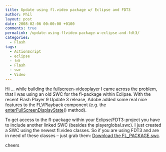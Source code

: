 ```yaml
---
title: Update using fl.video package w/ Eclipse and FDT3
author: Phil
layout: post
date: 2008-02-06 00:00:00 +0100
comments: true
permalink: /update-using-flvideo-package-w-eclipse-and-fdt3/
categories:
  - Flash
tags:
  - ActionScript
  - eclipse
  - fdt
  - Flash
  - swc
  - Video
---
```

Hi &#8230; while building the <a href="/flvplayback-problems-closing-netstream/" title="fullscreen videoplayer" target="_blank">fullscreen-videoplayer</a> I came across the problem, that I was using an old SWC for the fl-package within Eclipse. With the recent Flash Player 9 Update 3 release, Adobe added some real nice features to the FLVPlayback component (e.g. the <a href="http://livedocs.adobe.com/flash/9.0_de/ActionScriptLangRefV3/fl/video/FLVPlayback.html#enterFullScreenDisplayState()" title="enterFullScreenDisplayState()" target="_blank">enterFullScreenDisplayState</a>() method).

To get access to the fl-package within your Eclipse/FDT3-project you have to include another linked SWC (besides the playerglobal.swc). I just created a SWC using the newest fl.video classes. So if you are using FDT3 and are in need of these classes &#8211; just grab them: <a href="/images/2008/02/fl_package.swc" title="FL_PACKAGE.swc" target="_blank">Download the FL_PACKAGE.swc</a>.

cheers 